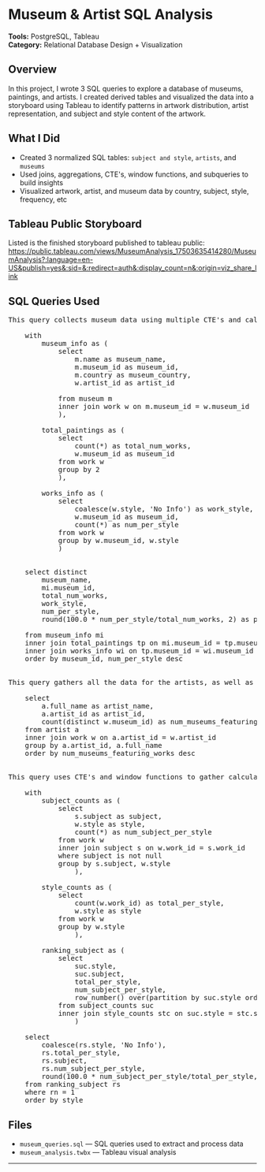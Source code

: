 # Museum & Artist SQL Analysis

**Tools:** PostgreSQL, Tableau  
**Category:** Relational Database Design + Visualization

## Overview

In this project, I wrote 3 SQL queries to explore a database of museums, paintings, and artists. I created derived tables and visualized the data into a storyboard using Tableau to identify patterns in artwork distribution, artist representation, and subject and style content of the artwork.

## What I Did

- Created 3 normalized SQL tables: `subject and style`, `artists`, and `museums`
- Used joins, aggregations, CTE's, window functions, and subqueries to build insights
- Visualized artwork, artist, and museum data by country, subject, style, frequency, etc

## Tableau Public Storyboard

Listed is the finished storyboard published to tableau public:
https://public.tableau.com/views/MuseumAnalysis_17503635414280/MuseumAnalysis?:language=en-US&publish=yes&:sid=&:redirect=auth&:display_count=n&:origin=viz_share_link

## SQL Queries Used

<pre>
This query collects museum data using multiple CTE's and calculations from 2 separate tables.
    
    with 
        museum_info as (
            select 
                m.name as museum_name,
                m.museum_id as museum_id,
                m.country as museum_country,
                w.artist_id as artist_id
                
            from museum m
            inner join work w on m.museum_id = w.museum_id		
            ),
            
        total_paintings as (
            select 
                count(*) as total_num_works,
                w.museum_id as museum_id
            from work w
            group by 2
            ),

        works_info as (
            select 
                coalesce(w.style, 'No Info') as work_style,
                w.museum_id as museum_id,
                count(*) as num_per_style
            from work w
            group by w.museum_id, w.style
            )


    select distinct
        museum_name,
        mi.museum_id,
        total_num_works,
        work_style,
        num_per_style,
        round(100.0 * num_per_style/total_num_works, 2) as percent_of_total

    from museum_info mi
    inner join total_paintings tp on mi.museum_id = tp.museum_id
    inner join works_info wi on tp.museum_id = wi.museum_id
    order by museum_id, num_per_style desc


This query gathers all the data for the artists, as well as calculates how many museums are featuring the works of each artists.
    
    select
        a.full_name as artist_name,
        a.artist_id as artist_id,
        count(distinct w.museum_id) as num_museums_featuring_works
    from artist a
    inner join work w on a.artist_id = w.artist_id
    group by a.artist_id, a.full_name
    order by num_museums_featuring_works desc


This query uses CTE's and window functions to gather calculated data regarding the subject and styles of each painting.
    
    with
        subject_counts as (
            select
                s.subject as subject,
                w.style as style,
                count(*) as num_subject_per_style
            from work w
            inner join subject s on w.work_id = s.work_id
            where subject is not null
            group by s.subject, w.style
                ),

        style_counts as (
            select
                count(w.work_id) as total_per_style,
                w.style as style
            from work w
            group by w.style
                ),

        ranking_subject as (
            select 
                suc.style,
                suc.subject,
                total_per_style,
                num_subject_per_style,
                row_number() over(partition by suc.style order by num_subject_per_style desc ) as rn
            from subject_counts suc
            inner join style_counts stc on suc.style = stc.style
                )

    select
        coalesce(rs.style, 'No Info'),
        rs.total_per_style,
        rs.subject,
        rs.num_subject_per_style,
        round(100.0 * num_subject_per_style/total_per_style, 2) as percent_of_style_total
    from ranking_subject rs
    where rn = 1
    order by style 
</pre>

## Files

- `museum_queries.sql` — SQL queries used to extract and process data
- `museum_analysis.twbx` — Tableau visual analysis

---
